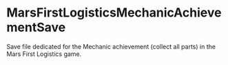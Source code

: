 # MarsFirstLogisticsMechanicAchievementSave
Save file dedicated for the Mechanic achievement (collect all parts) in the Mars First Logistics game.
